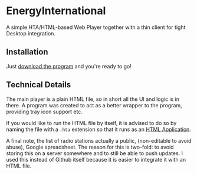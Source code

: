 EnergyInternational
===================

A simple HTA/HTML-based Web Player together with a thin client for tight Desktop integration.

Installation
------------

Just [download the program](https://github.com/uuf6429/EnergyInternational/raw/master/exe/bin/Release/EnergyInternational.exe) and you're ready to go!

Technical Details
-----------------

The main player is a plain HTML file, so in short all the UI and logic is in there. A program was created to act as a better wrapper to the program, providing tray icon support etc.

If you would like to run the HTML file by itself, it is advised to do so by naming the file with a `.hta` extension so that it runs as an [HTML Application](http://en.wikipedia.org/wiki/HTML_Application).

A final note, the list of radio stations actually a public, (non-editable to avoid abuse), Google spreadsheet. The reason for this is two-fold: to avoid storing this on a server somewhere and to still be able to push updates. I used this instead of Github itself because it is easier to integrate it with an HTML file.
